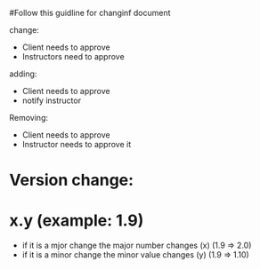 #Follow this guidline for changinf document

change:
- Client needs to approve
- Instructors need to approve

adding:
- Client needs to approve
- notify instructor

Removing:
- Client needs to approve
- Instructor needs to approve it

# Version change:
# x.y (example: 1.9)
- if it is a mjor change the major number changes (x) (1.9 => 2.0)
- if it is a minor change the minor value changes (y) (1.9 => 1.10)
